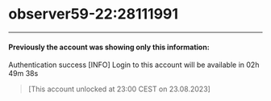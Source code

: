 # observer59-22:28111991

---
#### Previously the account was showing only this information:
Authentication success
[INFO] Login to this account will be available in 02h 49m 38s

> [This account unlocked at 23:00 CEST on 23.08.2023]
